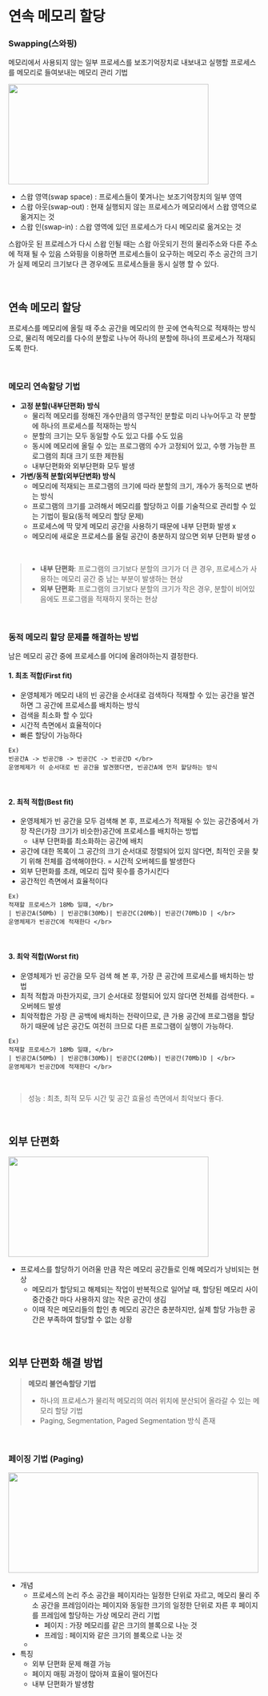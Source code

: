 # 연속 메모리 할당

### Swapping(스와핑)

메모리에서 사용되지 않는 일부 프로세스를 보조기억장치로 내보내고 실행할 프로세스를 메모리로 들여보내는 메모리 관리 기법

<img src="https://github.com/jmxx219/CS-Study/assets/64017307/f230dcac-2d45-4767-9061-430ee2d500fb" width="400" height="200"/>

- 스왑 영역(swap space) : 프로세스들이 쫓겨나는 보조기억장치의 일부 영역
- 스왑 아웃(swap-out) : 현재 실행되지 않는 프로세스가 메모리에서 스왑 영역으로 옮겨지는 것
- 스왑 인(swap-in) : 스왑 영역에 있던 프로세스가 다시 메모리로 옮겨오는 것

스왑아웃 된 프로레스가 다시 스왑 인될 때는 스왑 아웃되기 전의 물리주소와 다른 주소에 적재 될 수 있음
스와핑을 이용하면 프로세스들이 요구하는 메모리 주소 공간의 크기가 실제 메모리 크기보다 큰 경우에도 프로세스들을 동시 실행 할 수 있다.
  
</br>

## 연속 메모리 할당

프로세스를 메모리에 올릴 때 주소 공간을 메모리의 한 곳에 연속적으로 적재하는 방식으로, 물리적 메모리를 다수의 분할로 나누어 하나의 분할에 하나의 프로세스가 적재되도록 한다.

<br/>

### 메모리 연속할당 기법

- **고정 분할(내부단편화) 방식**
  - 물리적 메모리를 정해진 개수만큼의 영구적인 분할로 미리 나누어두고 각 분할에 하나의 프로세스를 적재하는 방식
  - 분할의 크기는 모두 동일할 수도 있고 다를 수도 있음
  - 동시에 메모리에 올릴 수 있는 프로그램의 수가 고정되어 있고, 수행 가능한 프로그램의 최대 크기 또한 제한됨
  - 내부단편화와 외부단편화 모두 발생
- **가변/동적 분할(외부단변화) 방식**
  - 메모리에 적재되는 프로그램의 크기에 따라 분할의 크기, 개수가 동적으로 변하는 방식
  - 프로그램의 크기를 고려해서 메모리를 할당하고 이를 기술적으로 관리할 수 있는 기법이 필요(동적 메모리 할당 문제)
  - 프로세스에 딱 맞게 메모리 공간을 사용하기 때문에 내부 단편화 발생 x
  - 메모리에 새로운 프로세스를 올릴 공간이 충분하지 않으면 외부 단편화 발생 o

<br/>

> - **내부 단편화**: 프로그램의 크기보다 분할의 크기가 더 큰 경우, 프로세스가 사용하는 메모리 공간 중 남는 부분이 발생하는 현상
> - **외부 단편화**: 프로그램의 크기보다 분할의 크기가 작은 경우, 분할이 비어있음에도 프로그램을 적재하지 못하는 현상

<br/>

### 동적 메모리 할당 문제를 해결하는 방법

남은 메모리 공간 중에 프로세스를 어디에 올려야하는지 결정한다.


#### 1. 최초 적합(First fit)
- 운영체제가 메모리 내의 빈 공간을 순서대로 검색하다 적재할 수 있는 공간을 발견하면 그 공간에 프로세스를 배치하는 방식
- 검색을 최소화 할 수 있다
- 시간적 측면에서 효율적이다
- 빠른 할당이 가능하다

```
Ex) 
빈공간A -> 빈공간B -> 빈공간C -> 빈공간D </br>
운영체제가 이 순서대로 빈 공간을 발견했다면, 빈공간A에 먼저 할당하는 방식
```

</br>

#### 2. 최적 적합(Best fit)
- 운영제체가 빈 공간을 모두 검색해 본 후, 프로세스가 적재될 수 있는 공간중에서 가장 작은(가장 크기가 비슷한)공간에 프로세스를 배치하는 방법
  - 내부 단편화를 최소화하는 공간에 배치
- 공간에 대한 목록이 그 공간의 크기 순서대로 정렬되어 있지 않다면, 최적인 곳을 찾기 위해 전체를 검색해야한다. = 시간적 오버헤드를 발생한다
- 외부 단편화를 초래, 메모리 집약 횟수를 증가시킨다
- 공간적인 측면에서 효율적이다

```
Ex) 
적재할 프로세스가 18Mb 일떄, </br>
| 빈공간A(50Mb) | 빈공간B(30Mb)| 빈공간C(20Mb)| 빈공간(70Mb)D | </br>
운영체제가 빈공간C에 적재한다 </br>
```

</br>

#### 3. 최악 적합(Worst fit)
- 운영체제가 빈 공간을 모두 검색 해 본 후, 가장 큰 공간에 프로세스를 배치하는 방법
- 최적 적합과 마찬가지로, 크기 순서대로 정렬되어 있지 않다면 전체를 검색한다. = 오버헤드 발생
- 최악적합은 가장 큰 공백에 배치하는 전략이므로, 큰 가용 공간에 프로그램을 할당하기 때문에 남은 공간도 여전히 크므로 다른 프로그램이 실행이 가능하다.

```
Ex) 
적재할 프로세스가 18Mb 일떄, </br>
| 빈공간A(50Mb) | 빈공간B(30Mb)| 빈공간C(20Mb)| 빈공간(70Mb)D | </br>
운영체제가 빈공간D에 적재한다 </br>
```

</br>

> 성능 : 최초, 최적 모두 시간 및 공간 효율성 측면에서 최악보다 좋다.

</br>


## 외부 단편화

<img src="https://github.com/jmxx219/CS-Study/assets/64017307/a1bb278c-e948-4c2f-8193-c5ca7fe40227" width="400" height="200"/>
   
- 프로세스를 할당하기 어려울 만큼 작은 메모리 공간들로 인해 메모리가 낭비되는 현상
  - 메모리가 할당되고 해제되는 작업이 반복적으로 일어날 때, 할당된 메모리 사이 중간중간 마다 사용하지 않는 작은 공간이 생김 
  - 이때 작은 메모리들의 합인 총 메모리 공간은 충분하지만, 실제 할당 가능한 공간은 부족하여 할당할 수 없는 상황

</br>

## 외부 단편화 해결 방법

> **메모리 불연속할당 기법**  
> - 하나의 프로세스가 물리적 메모리의 여러 위치에 분산되어 올라갈 수 있는 메모리 할당 기법
> - Paging, Segmentation, Paged Segmentation 방식 존재

<br/>
    
### 페이징 기법 (Paging)

<img src="https://github.com/jmxx219/CS-Study/assets/64017307/d31cceb0-1cb6-4ec8-af2c-bf3143ba4192" width="500" height="200"/>

- 개념
  - 프로세스의 논리 주소 공간을 페이지라는 일정한 단위로 자르고, 메모리 물리 주소 공간을 프레임이라는 페이지와 동일한 크기의 일정한 단위로 자른 후 페이지를 프레임에 할당하는 가상 메모리 관리 기법
    - 페이지 : 가장 메모리를 같은 크기의 블록으로 나눈 것
    - 프레임 : 페이지와 같은 크기의 블록으로 나눈 것
  - 
- 특징
  - 외부 단편화 문제 해결 가능
  - 페이지 매핑 과정이 많아져 효율이 떨어진다
  - 내부 단편화가 발생함

